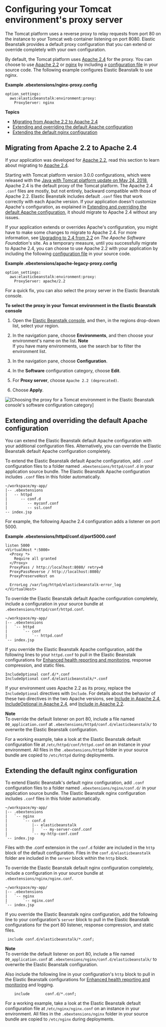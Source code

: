 # Configuring your Tomcat environment's proxy server<a name="java-tomcat-proxy"></a>

The Tomcat platform uses a reverse proxy to relay requests from port 80 on the instance to your Tomcat web container listening on port 8080\. Elastic Beanstalk provides a default proxy configuration that you can extend or override completely with your own configuration\.

By default, the Tomcat platform uses [Apache 2\.4](https://httpd.apache.org/docs/2.4/) for the proxy\. You can choose to use [Apache 2\.2](https://httpd.apache.org/docs/2.2/) or [nginx](https://www.nginx.com/) by including a [configuration file](ebextensions.md) in your source code\. The following example configures Elastic Beanstalk to use nginx\.

**Example \.ebextensions/nginx\-proxy\.config**  

```
option_settings:
  aws:elasticbeanstalk:environment:proxy:
    ProxyServer: nginx
```

**Topics**
+ [Migrating from Apache 2\.2 to Apache 2\.4](#java-tomcat-proxy-apache-migrate)
+ [Extending and overriding the default Apache configuration](#java-tomcat-proxy-apache)
+ [Extending the default nginx configuration](#java-tomcat-proxy-nginx)

## Migrating from Apache 2\.2 to Apache 2\.4<a name="java-tomcat-proxy-apache-migrate"></a>

If your application was developed for [Apache 2\.2](https://httpd.apache.org/docs/2.2/), read this section to learn about migrating to [Apache 2\.4](https://httpd.apache.org/docs/2.4/)\.

Starting with Tomcat platform version 3\.0\.0 configurations, which were released with the [Java with Tomcat platform update on May 24, 2018](https://aws.amazon.com/releasenotes/release-aws-elastic-beanstalk-platform-update-for-the-java-with-tomcat-platform-on-may-24-2018/), Apache 2\.4 is the default proxy of the Tomcat platform\. The Apache 2\.4 `.conf` files are mostly, but not entirely, backward compatible with those of Apache 2\.2\. Elastic Beanstalk includes default `.conf` files that work correctly with each Apache version\. If your application doesn't customize Apache's configuration, as explained in [Extending and overriding the default Apache configuration](#java-tomcat-proxy-apache), it should migrate to Apache 2\.4 without any issues\.

If your application extends or overrides Apache's configuration, you might have to make some changes to migrate to Apache 2\.4\. For more information, see [Upgrading to 2\.4 from 2\.2](https://httpd.apache.org/docs/current/upgrading.html) on *The Apache Software Foundation*'s site\. As a temporary measure, until you successfully migrate to Apache 2\.4, you can choose to use Apache 2\.2 with your application by including the following [configuration file](ebextensions.md) in your source code\.

**Example \.ebextensions/apache\-legacy\-proxy\.config**  

```
option_settings:
  aws:elasticbeanstalk:environment:proxy:
    ProxyServer: apache/2.2
```

For a quick fix, you can also select the proxy server in the Elastic Beanstalk console\.

**To select the proxy in your Tomcat environment in the Elastic Beanstalk console**

1. Open the [Elastic Beanstalk console](https://console.aws.amazon.com/elasticbeanstalk), and then, in the regions drop\-down list, select your region\.

1. In the navigation pane, choose **Environments**, and then choose your environment's name on the list\.
**Note**  
If you have many environments, use the search bar to filter the environment list\.

1. In the navigation pane, choose **Configuration**\.

1. In the **Software** configuration category, choose **Edit**\.

1. For **Proxy server**, choose `Apache 2.2 (deprecated)`\.

1. Choose **Apply**\.

![\[Choosing the proxy for a Tomcat environment in the Elastic Beanstalk console's software configuration category\]](http://docs.aws.amazon.com/elasticbeanstalk/latest/dg/images/java-tomcat-proxy-selection.png)

## Extending and overriding the default Apache configuration<a name="java-tomcat-proxy-apache"></a>

You can extend the Elastic Beanstalk default Apache configuration with your additional configuration files\. Alternatively, you can override the Elastic Beanstalk default Apache configuration completely\.

To extend the Elastic Beanstalk default Apache configuration, add `.conf` configuration files to a folder named `.ebextensions/httpd/conf.d` in your application source bundle\. The Elastic Beanstalk Apache configuration includes `.conf` files in this folder automatically\.

```
~/workspace/my-app/
|-- .ebextensions
|   -- httpd
|      -- conf.d
|         -- myconf.conf
|         -- ssl.conf
-- index.jsp
```

For example, the following Apache 2\.4 configuration adds a listener on port 5000\.

**Example \.ebextensions/httpd/conf\.d/port5000\.conf**  

```
listen 5000
<VirtualHost *:5000>
  <Proxy *>
    Require all granted
  </Proxy>
  ProxyPass / http://localhost:8080/ retry=0
  ProxyPassReverse / http://localhost:8080/
  ProxyPreserveHost on

  ErrorLog /var/log/httpd/elasticbeanstalk-error_log
</VirtualHost>
```

To override the Elastic Beanstalk default Apache configuration completely, include a configuration in your source bundle at `.ebextensions/httpd/conf/httpd.conf`\.

```
~/workspace/my-app/
|-- .ebextensions
|   `-- httpd
|       `-- conf
|           `-- httpd.conf
`-- index.jsp
```

If you override the Elastic Beanstalk Apache configuration, add the following lines to your `httpd.conf` to pull in the Elastic Beanstalk configurations for [Enhanced health reporting and monitoring](health-enhanced.md), response compression, and static files\.

```
IncludeOptional conf.d/*.conf
IncludeOptional conf.d/elasticbeanstalk/*.conf
```

If your environment uses Apache 2\.2 as its proxy, replace the `IncludeOptional` directives with `Include`\. For details about the behavior of these two directives in the two Apache versions, see [Include in Apache 2\.4](https://httpd.apache.org/docs/2.4/mod/core.html#include), [IncludeOptional in Apache 2\.4](https://httpd.apache.org/docs/2.4/mod/core.html#includeoptional), and [Include in Apache 2\.2](https://httpd.apache.org/docs/2.2/mod/core.html#include)\.

**Note**  
To override the default listener on port 80, include a file named `00_application.conf` at `.ebextensions/httpd/conf.d/elasticbeanstalk/` to overwrite the Elastic Beanstalk configuration\.

For a working example, take a look at the Elastic Beanstalk default configuration file at `/etc/httpd/conf/httpd.conf` on an instance in your environment\. All files in the `.ebextensions/httpd` folder in your source bundle are copied to `/etc/httpd` during deployments\.

## Extending the default nginx configuration<a name="java-tomcat-proxy-nginx"></a>

To extend Elastic Beanstalk's default nginx configuration, add `.conf` configuration files to a folder named `.ebextensions/nginx/conf.d/` in your application source bundle\. The Elastic Beanstalk nginx configuration includes `.conf` files in this folder automatically\.

```
~/workspace/my-app/
|-- .ebextensions
|   `-- nginx
|       `-- conf.d
|           |-- elasticbeanstalk
|           |   `-- my-server-conf.conf
|           `-- my-http-conf.conf
`-- index.jsp
```

Files with the \.conf extension in the `conf.d` folder are included in the `http` block of the default configuration\. Files in the `conf.d/elasticbeanstalk` folder are included in the `server` block within the `http` block\.

To override the Elastic Beanstalk default nginx configuration completely, include a configuration in your source bundle at `.ebextensions/nginx/nginx.conf`\.

```
~/workspace/my-app/
|-- .ebextensions
|   `-- nginx
|       `-- nginx.conf
`-- index.jsp
```

If you override the Elastic Beanstalk nginx configuration, add the following line to your configuration's `server` block to pull in the Elastic Beanstalk configurations for the port 80 listener, response compression, and static files\.

```
 include conf.d/elasticbeanstalk/*.conf;
```

**Note**  
To override the default listener on port 80, include a file named `00_application.conf` at `.ebextensions/nginx/conf.d/elasticbeanstalk/` to overwrite the Elastic Beanstalk configuration\.

Also include the following line in your configuration's `http` block to pull in the Elastic Beanstalk configurations for [Enhanced health reporting and monitoring](health-enhanced.md) and logging\.

```
    include       conf.d/*.conf;
```

For a working example, take a look at the Elastic Beanstalk default configuration file at `/etc/nginx/nginx.conf` on an instance in your environment\. All files in the `.ebextensions/nginx` folder in your source bundle are copied to `/etc/nginx` during deployments\.